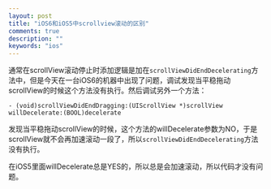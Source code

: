 ```yaml
---
layout: post
title: "iOS6和iOS5中scrollview滚动的区别"
comments: true
description: ""
keywords: "ios"
---
```



通常在scrollView滚动停止时添加逻辑是加在`scrollViewDidEndDecelerating`方法中，但是今天在一台iOS6的机器中出现了问题，调试发现当平稳拖动scrollView的时候这个方法没有执行。然后调试另外一个方法：

    - (void)scrollViewDidEndDragging:(UIScrollView *)scrollView willDecelerate:(BOOL)decelerate

发现当平稳拖动scrollView的时候，这个方法的willDecelerate参数为NO，于是scrollView就不会再加速滚动一段了，所以`scrollViewDidEndDecelerating`方法没有执行。

在iOS5里面willDecelerate总是YES的，所以总是会加速滚动，所以代码才没有问题。
